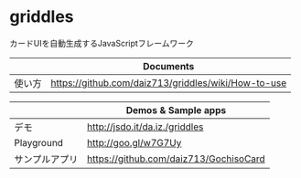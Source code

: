 griddles
========

カードUIを自動生成するJavaScriptフレームワーク

|        | Documents |
|--------|----------------------------------------------------|
| 使い方 |https://github.com/daiz713/griddles/wiki/How-to-use |

|        | Demos & Sample apps |
|--------|----------------------------------------------------|
| デモ | http://jsdo.it/da.iz./griddles |
| Playground | http://goo.gl/w7G7Uy |
| サンプルアプリ | https://github.com/daiz713/GochisoCard |
